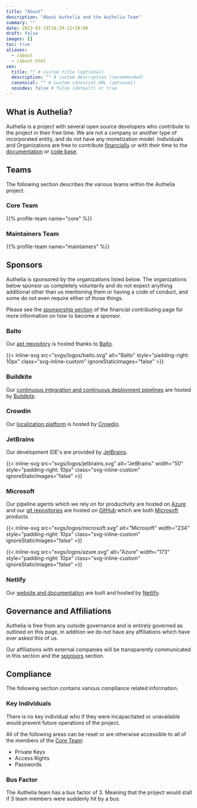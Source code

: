 ```yaml
---
title: "About"
description: "About Authelia and the Authelia Team"
summary: ""
date: 2023-03-19T16:29:12+10:00
draft: false
images: []
toc: true
aliases:
  - /about
  - /about.html
seo:
  title: "" # custom title (optional)
  description: "" # custom description (recommended)
  canonical: "" # custom canonical URL (optional)
  noindex: false # false (default) or true
---
```


## What is Authelia?

Authelia is a project with several open source developers who contribute to the project in their free time. We are not
a company or another type of incorporated entity, and do not have any monetization model. Individuals and Organizations
are free to contribute [financially](../contributing/prologue/financial.md) or with their time to the
[documentation](../contributing/prologue/documentation-contributions.md) or
[code base](../contributing/development/introduction.md).

## Teams

The following section describes the various teams within the Authelia project.

### Core Team

{{% profile-team name="core" %}}

### Maintainers Team

{{% profile-team name="maintainers" %}}

## Sponsors

Authelia is sponsored by the organizations listed below. The organizations below sponsor us completely voluntarily
and do not expect anything additional other than us mentioning them or having a code of conduct, and some do not even
require either of those things.

Please see the [sponsorship section](../contributing/prologue/financial.md#sponsorship) of the financial contributing
page for more information on how to become a sponsor.

### Balto

Our [apt repository](https://apt.authelia.com) is hosted thanks to [Balto](https://www.getbalto.com/?from=Authelia).

{{< inline-svg src="svgs/logos/balto.svg" alt="Balto" style="padding-right: 10px" class="svg-inline-custom" ignoreStaticImages="false" >}}

### Buildkite

Our [continuous integration and continuous deployment pipelines](https://buildkite.com/authelia/?from=Authelia) are hosted by
[Buildkite](https://buildkite.com/features?from=Authelia).

### Crowdin

Our [localization platform](https://translate.authelia.com) is hosted by [Crowdin](https://crowdin.com/?from=Authelia).

### JetBrains

Our development IDE's are provided by [JetBrains](https://www.jetbrains.com/?from=Authelia).

{{< inline-svg src="svgs/logos/jetbrains.svg" alt="JetBrains" width="50" style="padding-right: 10px" class="svg-inline-custom" ignoreStaticImages="false" >}}

### Microsoft

Our pipeline agents which we rely on for productivity are hosted on [Azure](https://azure.microsoft.com/?from=Authelia)
and our [git repositories](https://github.com/authelia) are hosted on [GitHub](https://github.com/?from=Authela)
which are both [Microsoft](https://www.microsoft.com/?from=Authelia) products.

{{< inline-svg src="svgs/logos/microsoft.svg" alt="Microsoft" width="234" style="padding-right: 10px" class="svg-inline-custom" ignoreStaticImages="false" >}}

{{< inline-svg src="svgs/logos/azure.svg" alt="Azure" width="173" style="padding-right: 10px" class="svg-inline-custom" ignoreStaticImages="false" >}}

### Netlify

Our [website and documentation](https://www.authelia.com) are built and hosted by
[Netlify](https://www.netlify.com/?from=Authelia).

[Open Collective]: https://opencollective.com/authelia-sponsors

## Governance and Affiliations

Authelia is free from any outside governance and is entirely governed as outlined on this page, in addition we do not
have any affiliations which have ever asked this of us.

Our affiliations with external companies will be transparently communicated in this section and the
[sponsors](#sponsors) section.

## Compliance

The following section contains various compliance related information.

### Key Individuals

There is no key individual who if they were incapacitated or unavailable would prevent future operations of the project.

All of the following areas can be reset or are otherwise accessible to all of the members of the [Core Team](#core-team):

- Private Keys
- Access Rights
- Passwords

### Bus Factor

The Authelia team has a bus factor of 3. Meaning that the project would stall if 3 team members were suddenly hit by a
bus.

